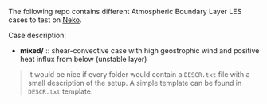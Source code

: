 The following repo contains different Atmospheric Boundary Layer LES cases to test on [Neko](https://github.com/ExtremeFLOW/neko).  

Case description:
- **mixed/** :: shear-convective case with high geostrophic wind and positive heat influx from below (unstable layer)  

>It would be nice if every folder would contain a `DESCR.txt` file with a small description of the setup. A simple template can be found in `DESCR.txt` template.  
